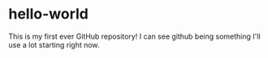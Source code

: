 # hello-world
This is my first ever GitHub repository!
I can see github being something I'll use a lot starting right now.
